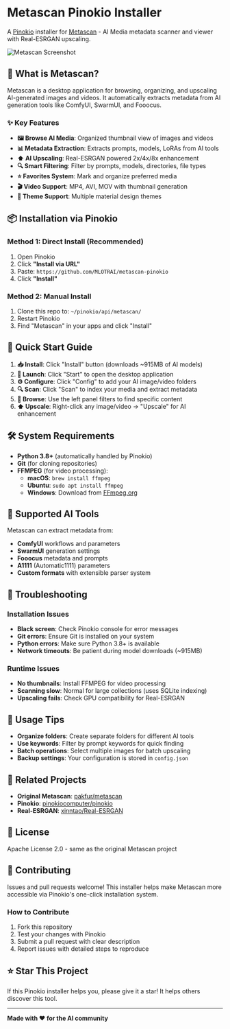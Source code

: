 # Metascan Pinokio Installer

A [Pinokio](https://pinokio.computer/) installer for [Metascan](https://github.com/pakfur/metascan) - AI Media metadata scanner and viewer with Real-ESRGAN upscaling.

![Metascan Screenshot](https://github.com/pakfur/metascan/raw/main/screenshots/main_interface.png)

## 🚀 What is Metascan?

Metascan is a desktop application for browsing, organizing, and upscaling AI-generated images and videos. It automatically extracts metadata from AI generation tools like ComfyUI, SwarmUI, and Fooocus.

### ✨ Key Features
- **🖼️ Browse AI Media**: Organized thumbnail view of images and videos
- **📊 Metadata Extraction**: Extracts prompts, models, LoRAs from AI tools  
- **⬆️ AI Upscaling**: Real-ESRGAN powered 2x/4x/8x enhancement
- **🔍 Smart Filtering**: Filter by prompts, models, directories, file types
- **⭐ Favorites System**: Mark and organize preferred media
- **🎬 Video Support**: MP4, AVI, MOV with thumbnail generation
- **🎨 Theme Support**: Multiple material design themes

## 📦 Installation via Pinokio

### Method 1: Direct Install (Recommended)
1. Open Pinokio
2. Click **"Install via URL"**
3. Paste: `https://github.com/MLOTRAI/metascan-pinokio`
4. Click **"Install"**

### Method 2: Manual Install
1. Clone this repo to: `~/pinokio/api/metascan/`
2. Restart Pinokio
3. Find "Metascan" in your apps and click "Install"

## 🎯 Quick Start Guide

1. **📥 Install**: Click "Install" button (downloads ~915MB of AI models)
2. **🚀 Launch**: Click "Start" to open the desktop application
3. **⚙️ Configure**: Click "Config" to add your AI image/video folders
4. **🔍 Scan**: Click "Scan" to index your media and extract metadata
5. **📱 Browse**: Use the left panel filters to find specific content
6. **⬆️ Upscale**: Right-click any image/video → "Upscale" for AI enhancement

## 🛠️ System Requirements

- **Python 3.8+** (automatically handled by Pinokio)
- **Git** (for cloning repositories)
- **FFMPEG** (for video processing):
  - **macOS**: `brew install ffmpeg`
  - **Ubuntu**: `sudo apt install ffmpeg`
  - **Windows**: Download from [FFmpeg.org](https://ffmpeg.org/download.html)

## 🎨 Supported AI Tools

Metascan can extract metadata from:
- **ComfyUI** workflows and parameters
- **SwarmUI** generation settings
- **Fooocus** metadata and prompts
- **A1111** (Automatic1111) parameters
- **Custom formats** with extensible parser system

## 🔧 Troubleshooting

### Installation Issues
- **Black screen**: Check Pinokio console for error messages
- **Git errors**: Ensure Git is installed on your system
- **Python errors**: Make sure Python 3.8+ is available
- **Network timeouts**: Be patient during model downloads (~915MB)

### Runtime Issues
- **No thumbnails**: Install FFMPEG for video processing
- **Scanning slow**: Normal for large collections (uses SQLite indexing)
- **Upscaling fails**: Check GPU compatibility for Real-ESRGAN

## 📝 Usage Tips

- **Organize folders**: Create separate folders for different AI tools
- **Use keywords**: Filter by prompt keywords for quick finding
- **Batch operations**: Select multiple images for batch upscaling
- **Backup settings**: Your configuration is stored in `config.json`

## 🔗 Related Projects

- **Original Metascan**: [pakfur/metascan](https://github.com/pakfur/metascan)
- **Pinokio**: [pinokiocomputer/pinokio](https://github.com/pinokiocomputer/pinokio)
- **Real-ESRGAN**: [xinntao/Real-ESRGAN](https://github.com/xinntao/Real-ESRGAN)

## 📄 License

Apache License 2.0 - same as the original Metascan project

## 🤝 Contributing

Issues and pull requests welcome! This installer helps make Metascan more accessible via Pinokio's one-click installation system.

### How to Contribute
1. Fork this repository
2. Test your changes with Pinokio
3. Submit a pull request with clear description
4. Report issues with detailed steps to reproduce

## ⭐ Star This Project

If this Pinokio installer helps you, please give it a star! It helps others discover this tool.

---

**Made with ❤️ for the AI community**
